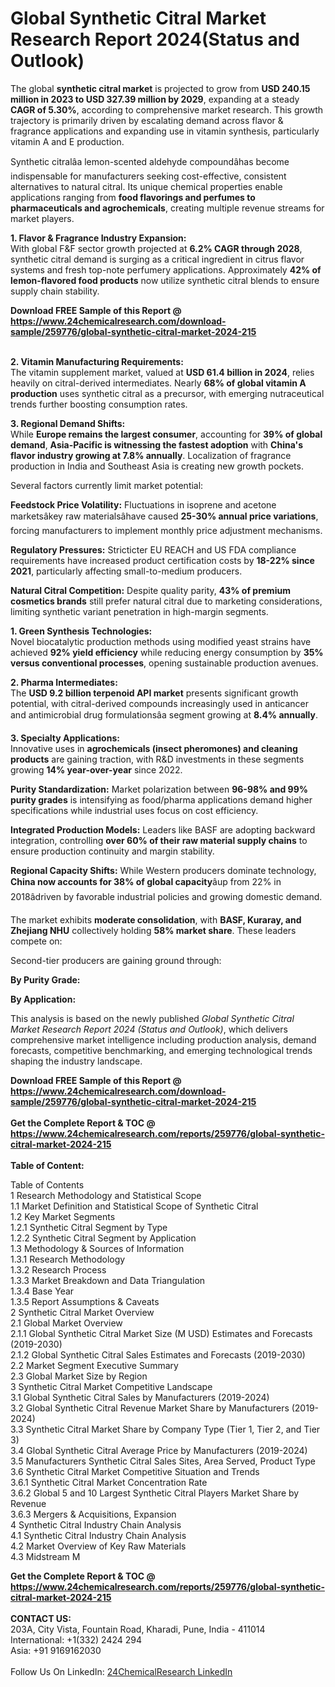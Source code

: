 <h1>Global Synthetic Citral Market Research Report 2024(Status and Outlook)</h1><p>The global <strong>synthetic citral market</strong> is projected to grow from <strong>USD 240.15 million in 2023 to USD 327.39 million by 2029</strong>, expanding at a steady <strong>CAGR of 5.30%</strong>, according to comprehensive market research. This growth trajectory is primarily driven by escalating demand across flavor &amp; fragrance applications and expanding use in vitamin synthesis, particularly vitamin A and E production.</p><p>Synthetic citralâa lemon-scented aldehyde compoundâhas become indispensable for manufacturers seeking cost-effective, consistent alternatives to natural citral. Its unique chemical properties enable applications ranging from <strong>food flavorings and perfumes to pharmaceuticals and agrochemicals</strong>, creating multiple revenue streams for market players.</p><p><strong>1. Flavor &amp; Fragrance Industry Expansion:</strong><br>
With global F&amp;F sector growth projected at <strong>6.2% CAGR through 2028</strong>, synthetic citral demand is surging as a critical ingredient in citrus flavor systems and fresh top-note perfumery applications. Approximately <strong>42% of lemon-flavored food products</strong> now utilize synthetic citral blends to ensure supply chain stability.</p><div><b>Download FREE Sample of this Report @ 
            <a href="https://www.24chemicalresearch.com/download-sample/259776/global-synthetic-citral-market-2024-215">
            https://www.24chemicalresearch.com/download-sample/259776/global-synthetic-citral-market-2024-215</a></b></div><br><p><strong>2. Vitamin Manufacturing Requirements:</strong><br>
The vitamin supplement market, valued at <strong>USD 61.4 billion in 2024</strong>, relies heavily on citral-derived intermediates. Nearly <strong>68% of global vitamin A production</strong> uses synthetic citral as a precursor, with emerging nutraceutical trends further boosting consumption rates.</p><p><strong>3. Regional Demand Shifts:</strong><br>
While <strong>Europe remains the largest consumer</strong>, accounting for <strong>39% of global demand</strong>, <strong>Asia-Pacific is witnessing the fastest adoption</strong> with <strong>China's flavor industry growing at 7.8% annually</strong>. Localization of fragrance production in India and Southeast Asia is creating new growth pockets.</p><p>Several factors currently limit market potential:</p><p><strong>Feedstock Price Volatility:</strong> Fluctuations in isoprene and acetone marketsâkey raw materialsâhave caused <strong>25-30% annual price variations</strong>, forcing manufacturers to implement monthly price adjustment mechanisms.</p><p><strong>Regulatory Pressures:</strong> Stricticter EU REACH and US FDA compliance requirements have increased product certification costs by <strong>18-22% since 2021</strong>, particularly affecting small-to-medium producers.</p><p><strong>Natural Citral Competition:</strong> Despite quality parity, <strong>43% of premium cosmetics brands</strong> still prefer natural citral due to marketing considerations, limiting synthetic variant penetration in high-margin segments.</p><p><strong>1. Green Synthesis Technologies:</strong><br>
Novel biocatalytic production methods using modified yeast strains have achieved <strong>92% yield efficiency</strong> while reducing energy consumption by <strong>35% versus conventional processes</strong>, opening sustainable production avenues.</p><p><strong>2. Pharma Intermediates:</strong><br>
The <strong>USD 9.2 billion terpenoid API market</strong> presents significant growth potential, with citral-derived compounds increasingly used in anticancer and antimicrobial drug formulationsâa segment growing at <strong>8.4% annually</strong>.</p><p><strong>3. Specialty Applications:</strong><br>
Innovative uses in <strong>agrochemicals (insect pheromones) and cleaning products</strong> are gaining traction, with R&amp;D investments in these segments growing <strong>14% year-over-year</strong> since 2022.</p><p><strong>Purity Standardization:</strong> Market polarization between <strong>96-98% and 99% purity grades</strong> is intensifying as food/pharma applications demand higher specifications while industrial uses focus on cost efficiency.</p><p><strong>Integrated Production Models:</strong> Leaders like BASF are adopting backward integration, controlling <strong>over 60% of their raw material supply chains</strong> to ensure production continuity and margin stability.</p><p><strong>Regional Capacity Shifts:</strong> While Western producers dominate technology, <strong>China now accounts for 38% of global capacity</strong>âup from 22% in 2018âdriven by favorable industrial policies and growing domestic demand.</p><p>The market exhibits <strong>moderate consolidation</strong>, with <strong>BASF, Kuraray, and Zhejiang NHU</strong> collectively holding <strong>58% market share</strong>. These leaders compete on:</p><p>Second-tier producers are gaining ground through:</p><p><strong>By Purity Grade:</strong></p><p><strong>By Application:</strong></p><p>This analysis is based on the newly published <em>Global Synthetic Citral Market Research Report 2024 (Status and Outlook)</em>, which delivers comprehensive market intelligence including production analysis, demand forecasts, competitive benchmarking, and emerging technological trends shaping the industry landscape.</p><div><b>Download FREE Sample of this Report @ 
            <a href="https://www.24chemicalresearch.com/download-sample/259776/global-synthetic-citral-market-2024-215">
            https://www.24chemicalresearch.com/download-sample/259776/global-synthetic-citral-market-2024-215</a></b></div><br><div><b>Get the Complete Report & TOC @ 
            <a href="https://www.24chemicalresearch.com/reports/259776/global-synthetic-citral-market-2024-215">
            https://www.24chemicalresearch.com/reports/259776/global-synthetic-citral-market-2024-215</a></b></div><br>
            <b>Table of Content:</b><p>Table of Contents<br />
1 Research Methodology and Statistical Scope<br />
1.1 Market Definition and Statistical Scope of Synthetic Citral<br />
1.2 Key Market Segments<br />
1.2.1 Synthetic Citral Segment by Type<br />
1.2.2 Synthetic Citral Segment by Application<br />
1.3 Methodology & Sources of Information<br />
1.3.1 Research Methodology<br />
1.3.2 Research Process<br />
1.3.3 Market Breakdown and Data Triangulation<br />
1.3.4 Base Year<br />
1.3.5 Report Assumptions & Caveats<br />
2 Synthetic Citral Market Overview<br />
2.1 Global Market Overview<br />
2.1.1 Global Synthetic Citral Market Size (M USD) Estimates and Forecasts (2019-2030)<br />
2.1.2 Global Synthetic Citral Sales Estimates and Forecasts (2019-2030)<br />
2.2 Market Segment Executive Summary<br />
2.3 Global Market Size by Region<br />
3 Synthetic Citral Market Competitive Landscape<br />
3.1 Global Synthetic Citral Sales by Manufacturers (2019-2024)<br />
3.2 Global Synthetic Citral Revenue Market Share by Manufacturers (2019-2024)<br />
3.3 Synthetic Citral Market Share by Company Type (Tier 1, Tier 2, and Tier 3)<br />
3.4 Global Synthetic Citral Average Price by Manufacturers (2019-2024)<br />
3.5 Manufacturers Synthetic Citral Sales Sites, Area Served, Product Type<br />
3.6 Synthetic Citral Market Competitive Situation and Trends<br />
3.6.1 Synthetic Citral Market Concentration Rate<br />
3.6.2 Global 5 and 10 Largest Synthetic Citral Players Market Share by Revenue<br />
3.6.3 Mergers & Acquisitions, Expansion<br />
4 Synthetic Citral Industry Chain Analysis<br />
4.1 Synthetic Citral Industry Chain Analysis<br />
4.2 Market Overview of Key Raw Materials<br />
4.3 Midstream M</p><div><b>Get the Complete Report & TOC @ 
            <a href="https://www.24chemicalresearch.com/reports/259776/global-synthetic-citral-market-2024-215">
            https://www.24chemicalresearch.com/reports/259776/global-synthetic-citral-market-2024-215</a></b></div><br><b>CONTACT US:</b><br>
            203A, City Vista, Fountain Road, Kharadi, Pune, India - 411014<br>
            International: +1(332) 2424 294<br>
            Asia: +91 9169162030 <br><br>
            Follow Us On LinkedIn: <a href="https://www.linkedin.com/company/24chemicalresearch/">24ChemicalResearch LinkedIn</a>